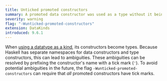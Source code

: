 ```yaml
---
title: Unticked promoted constructors
summary: A promoted data constructor was used as a type without it being indicated with a tick mark.
severity: warning
flag: "-Wunticked-promoted-constructors"
extension: DataKinds
introduced: 9.6.1
---
```


When [using a datatype as a kind](https://downloads.haskell.org/ghc/latest/docs/html/users_guide/exts/data_kinds.html), its constructors become types. Because Haskell has separate namespaces for data constructors and type constructors, this can lead to ambiguities. These ambiguities can be resolved by prefixing the constructor's name with a tick mark (`'`). To avoid potential ambiguities in the future, the flag `-Wunticked-promoted-constructors` can require that _all_ promoted constructors have tick marks.
